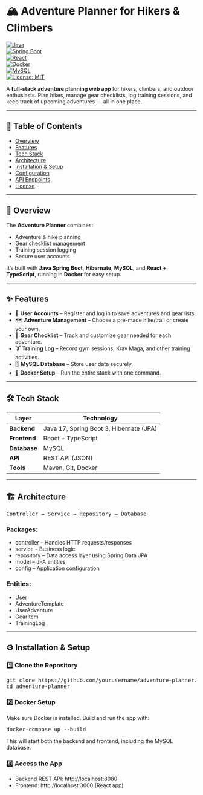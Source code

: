 # 🏔️ Adventure Planner for Hikers & Climbers

[![Java](https://img.shields.io/badge/Java-17-orange?logo=java&logoColor=white)](#)  
[![Spring Boot](https://img.shields.io/badge/Spring%20Boot-3.0-brightgreen?logo=springboot)](#)  
[![ React](https://img.shields.io/badge/React%20+%20TypeScript-Frontend-blue?logo=react)](#)  
[![Docker](https://img.shields.io/badge/Docker-Enabled-blue?logo=docker)](#)  
[![MySQL](https://img.shields.io/badge/MySQL-Database-4479A1?logo=mysql&logoColor=white)](#)  
[![License: MIT](https://img.shields.io/badge/License-MIT-yellow.svg)](#)

A **full-stack adventure planning web app** for hikers, climbers, and outdoor enthusiasts. Plan hikes, manage gear checklists, log training sessions, and keep track of upcoming adventures — all in one place.

---

## 📖 Table of Contents
- [Overview](#-overview)
- [Features](#-features)
- [Tech Stack](#-tech-stack)
- [Architecture](#-architecture)
- [Installation & Setup](#-installation--setup)
- [Configuration](#-configuration)
- [API Endpoints](#-api-endpoints)
- [License](#-license)

---

## 🌟 Overview
The **Adventure Planner** combines:
- Adventure & hike planning
- Gear checklist management
- Training session logging
- Secure user accounts

It’s built with **Java Spring Boot**, **Hibernate**, **MySQL**, and **React + TypeScript**, running in **Docker** for easy setup.

---

## ✨ Features
- 👤 **User Accounts** – Register and log in to save adventures and gear lists.
- 🗺️ **Adventure Management** – Choose a pre-made hike/trail or create your own.
- 🎒 **Gear Checklist** – Track and customize gear needed for each adventure.
- 🏋️ **Training Log** – Record gym sessions, Krav Maga, and other training activities.
- 🗄️ **MySQL Database** – Store user data securely.
- 🐳 **Docker Setup** – Run the entire stack with one command.

---

## 🛠 Tech Stack

| Layer        | Technology |
|--------------|------------|
| **Backend**  | Java 17, Spring Boot 3, Hibernate (JPA) |
| **Frontend** | React + TypeScript |
| **Database** | MySQL |
| **API**      | REST API (JSON) |
| **Tools**    | Maven, Git, Docker |

---

## 🏗 Architecture

<pre>Controller → Service → Repository → Database</pre>

### Packages:
- controller – Handles HTTP requests/responses
- service – Business logic
- repository – Data access layer using Spring Data JPA
- model – JPA entities
- config – Application configuration

### Entities:
- User
- AdventureTemplate
- UserAdventure
- GearItem
- TrainingLog

---

## ⚙ Installation & Setup
### 1️⃣ Clone the Repository

<pre>git clone https://github.com/yourusername/adventure-planner.git
cd adventure-planner</pre>

### 2️⃣ Docker Setup
Make sure Docker is installed. Build and run the app with:
<pre>docker-compose up --build</pre>
This will start both the backend and frontend, including the MySQL database.

### 3️⃣ Access the App
- Backend REST API: http://localhost:8080
- Frontend: http://localhost:3000 (React app)